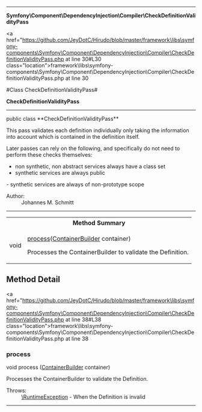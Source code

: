 
- - -

**Symfony\Component\DependencyInjection\Compiler\CheckDefinitionValidityPass**


<a href="https://github.com/JeyDotC/Hirudo/blob/master/framework\libs\symfony-components\Symfony\Component\DependencyInjection\Compiler\CheckDefinitionValidityPass.php at line 30#L30 class="location">framework\libs\symfony-components\Symfony\Component\DependencyInjection\Compiler\CheckDefinitionValidityPass.php at line 30</a>

#Class CheckDefinitionValidityPass#

**CheckDefinitionValidityPass**




- - -

<p class="signature">public  class **CheckDefinitionValidityPass**</p>

<div class="comment" id="overview_description"><p>This pass validates each definition individually only taking the information
into account which is contained in the definition itself.</p><p>Later passes can rely on the following, and specifically do not need to
perform these checks themselves:</p>
<ul>
<li>non synthetic, non abstract services always have a class set</li>
<li>synthetic services are always public</li>
</ul>
<p>- synthetic services are always of non-prototype scope</p></div>

<dl>
<dt>Author:</dt>
<dd>Johannes M. Schmitt <schmittjoh@gmail.com></dd>
</dl>


- - -

<table id="summary_method">
<tr><th colspan="2">Method Summary</th></tr>
<tr>
<td><span class='k'></span> <span class='nx'>void</span></td>
<td class="description"><p class="name"><a href="#process">process</a>(<a href="../../../../symfony/component/dependencyinjection/containerbuilder.html">ContainerBuilder</a> container)</p><p class="description">Processes the ContainerBuilder to validate the Definition.</p></td>
</tr>
</table>

<h2 id="detail_method">Method Detail</h2>

<a href="https://github.com/JeyDotC/Hirudo/blob/master/framework\libs\symfony-components\Symfony\Component\DependencyInjection\Compiler\CheckDefinitionValidityPass.php at line 38#L38 class="location">framework\libs\symfony-components\Symfony\Component\DependencyInjection\Compiler\CheckDefinitionValidityPass.php at line 38</a>

<h3 id="process()">process</h3>
<span class='k'></span> <span class='nx'>void</span> <span class='nf'>process</span> (<a href="../../../../symfony/component/dependencyinjection/containerbuilder.html">ContainerBuilder</a> container)

<div class="details">
<p>Processes the ContainerBuilder to validate the Definition.</p><dl>
<dt>Throws:</dt>
<dd><a href="../../../../symfony/component/dependencyinjection/exception/runtimeexception.html">\RuntimeException</a> - When the Definition is invalid</dd>
</dl>
</div>

- - -

